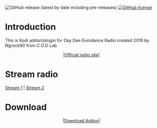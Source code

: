 ![GitHub release (latest by date including pre-releases)](https://img.shields.io/github/v/release/ngrock90/Day-Dee-Eurodance-Radio-Kodi-Addon?include_prereleases&style=plastic) <a href="https://github.com/ngrock90/Day-Dee-Eurodance-Radio-Kodi-Addon/blob/master/LICENSE"><img alt="GitHub license" src="https://img.shields.io/github/license/ngrock90/Day-Dee-Eurodance-Radio-Kodi-Addon?style=plastic"></a><br>

# Introduction

This is Kodi addon/plugin for Day Dee Eurodance Radio created 2019 by Ngrock90 from C.O.D Lab.


<p align="center">|<a href="https://daydeeeurodance.blogspot.com">Official radio site</a>|

</p>

# Stream radio

<a href="http://stream.laut.fm/daydeeeurodance">Stream 1</a> | <a href="https://daydeeeurodance.stream.laut.fm/daydeeeurodance">Stream 2</a>

# Download

<p align="center">|<a href="https://github.com/ngrock90/Day-Dee-Eurodance-Radio-Kodi-Addon/releases">Download Addon</a>|
